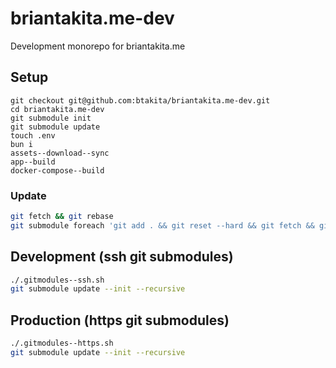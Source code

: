 # briantakita.me-dev
Development monorepo for briantakita.me

## Setup

```shell
git checkout git@github.com:btakita/briantakita.me-dev.git
cd briantakita.me-dev
git submodule init
git submodule update
touch .env
bun i
assets--download--sync
app--build
docker-compose--build
```

### Update

```sh
git fetch && git rebase
git submodule foreach 'git add . && git reset --hard && git fetch && git rebase'
```

## Development (ssh git submodules)

```sh
./.gitmodules--ssh.sh
git submodule update --init --recursive
```

## Production (https git submodules)

```sh
./.gitmodules--https.sh
git submodule update --init --recursive
```

